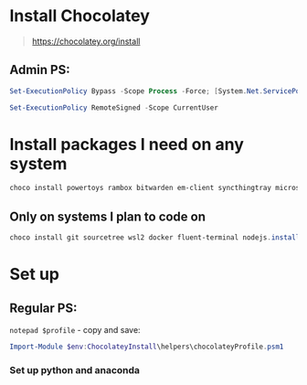 # Install Chocolatey
> https://chocolatey.org/install
## Admin PS:
```powershell
Set-ExecutionPolicy Bypass -Scope Process -Force; [System.Net.ServicePointManager]::SecurityProtocol = [System.Net.ServicePointManager]::SecurityProtocol -bor 3072; iex ((New-Object System.Net.WebClient).DownloadString('https://community.chocolatey.org/install.ps1'))

Set-ExecutionPolicy RemoteSigned -Scope CurrentUser
```
# Install packages I need on any system
```powershell
choco install powertoys rambox bitwarden em-client syncthingtray microsoft-windows-terminal googlechrome ublockorigin-chrome bitwarden-chrome 7zip javaruntime obsidian dropbox -y
```
## Only on systems I plan to code on
```powershell
choco install git sourcetree wsl2 docker fluent-terminal nodejs.install intellijidea-community vscode anaconda3 -y
```
# Set up 
## Regular PS:
`notepad $profile` - copy and save:
```powershell
Import-Module $env:ChocolateyInstall\helpers\chocolateyProfile.psm1
```
### Set up python and anaconda
